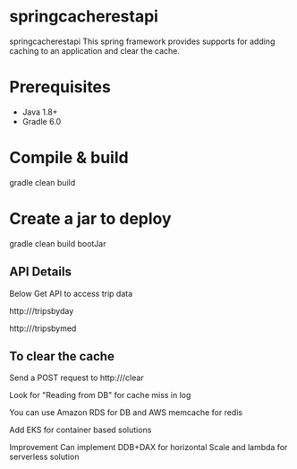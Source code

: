 # springcacherestapi
springcacherestapi
   This spring framework provides supports for adding caching to an application and clear  the cache. 
   
# Prerequisites
  * Java 1.8+
  * Gradle 6.0

# Compile & build
  gradle clean build 
# Create  a jar to deploy
   gradle clean build bootJar  
## API Details   

Below Get API to access trip data
 
http://<url>/tripsbyday  

http://<url>/tripsbymed


## To clear the cache

Send a POST request to 
http://<url>/clear


Look for "Reading from DB" for cache miss in log

You can use Amazon RDS for DB and AWS memcache for redis

Add EKS for container based solutions

Improvement
 Can implement DDB+DAX for horizontal Scale and lambda for serverless solution